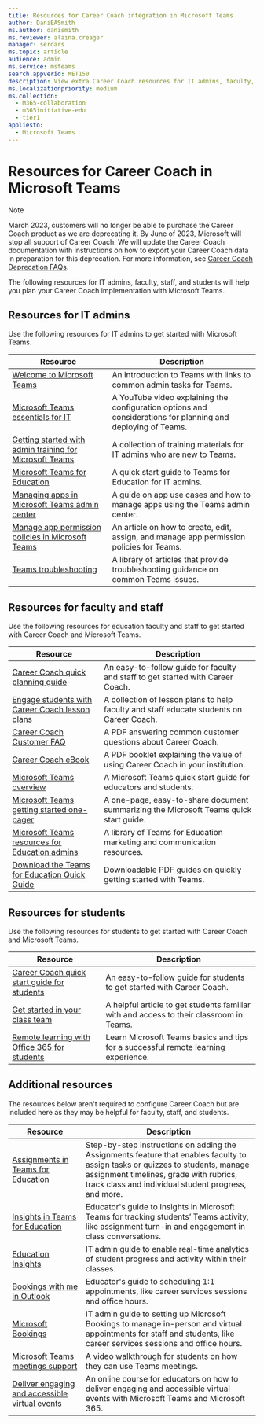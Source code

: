 ```yaml
---
title: Resources for Career Coach integration in Microsoft Teams
author: DaniEASmith
ms.author: danismith
ms.reviewer: alaina.creager
manager: serdars
ms.topic: article
audience: admin
ms.service: msteams
search.appverid: MET150
description: View extra Career Coach resources for IT admins, faculty, staff, and students.
ms.localizationpriority: medium
ms.collection: 
  - M365-collaboration
  - m365initiative-edu
  - tier1
appliesto: 
  - Microsoft Teams
---
```


# Resources for Career Coach in Microsoft Teams

> [!NOTE]
> March 2023, customers will no longer be able to purchase the Career Coach product as we are deprecating it. By June of 2023, Microsoft will stop all support of Career Coach. We will update the Career Coach documentation with instructions on how to export your Career Coach data in preparation for this deprecation. For more information, see [Career Coach Deprecation FAQs](https://download.microsoft.com/download/2/2/1/22167304-368d-417f-8c5b-8eb3129c5e4f/CareerCoachDeprecationFAQ.pdf).

The following resources for IT admins, faculty, staff, and students will help you plan your Career Coach implementation with Microsoft Teams.

## Resources for IT admins

Use the following resources for IT admins to get started with Microsoft Teams.

|Resource |Description |
|---------|------------|
| [Welcome to Microsoft Teams](Teams-overview.md) | An introduction to Teams with links to common admin tasks for Teams. |
| [Microsoft Teams essentials for IT](https://www.youtube.com/watch?v=MfDB7VenWuA&list=PLXtHYVsvn_b_JeDjgD5XdkyHTDXdYgPGn) | A YouTube video explaining the configuration options and considerations for planning and deploying of Teams. |
| [Getting started with admin training for Microsoft Teams](ITAdmin-readiness.md) | A collection of training materials for IT admins who are new to Teams. |
| [Microsoft Teams for Education](Teams-quick-start-edu.yml) | A quick start guide to Teams for Education for IT admins. |
| [Managing apps in Microsoft Teams admin center](manage-apps.md) | A guide on app use cases and how to manage apps using the Teams admin center. |
| [Manage app permission policies in Microsoft Teams](teams-app-permission-policies.md) | An article on how to create, edit, assign, and manage app permission policies for Teams. |
| [Teams troubleshooting](/microsoftteams/troubleshoot/teams-welcome) | A library of articles that provide troubleshooting guidance on common Teams issues. |

## Resources for faculty and staff

Use the following resources for education faculty and staff to get started with Career Coach and Microsoft Teams.

| Resource | Description |
|----------|-------------|
| [Career Coach quick planning guide](https://support.microsoft.com/topic/career-coach-quick-planning-guide-c5d0b934-bfcf-4fe7-8a85-ba7bbb1b6ad4) | An easy-to-follow guide for faculty and staff to get started with Career Coach. |
| [Engage students with Career Coach lesson plans](https://support.microsoft.com/topic/get-started-with-career-coach-goals-and-activities-086ce412-05de-4259-a9fd-c96471cef1b0?preview=true) | A collection of lesson plans to help faculty and staff educate students on Career Coach. |
| [Career Coach Customer FAQ](https://edudownloads.azureedge.net/msdownloads/Customer_FAQ-Career_Coach.pdf) | A PDF answering common customer questions about Career Coach. |
| [Career Coach eBook](https://msp1151126154693.blob.core.windows.net/msdownloads/Microsoft_Career_Coach_Personalized_Career_Guidance_eBook.pdf) | A PDF booklet explaining the value of using Career Coach in your institution. |
| [Microsoft Teams overview](https://support.microsoft.com/teams) | A Microsoft Teams quick start guide for educators and students. |
| [Microsoft Teams getting started one-pager](https://download.microsoft.com/download/8/f/1/8f187ed2-a4b8-4269-b756-744c2e81a423/teams-for-education-getting-started-1-pager.pdf) | A one-page, easy-to-share document summarizing the Microsoft Teams quick start guide. |
| [Microsoft Teams resources for Education admins](resources-teams-edu.md) | A library of Teams for Education marketing and communication resources. |
| [Download the Teams for Education Quick Guide](https://support.microsoft.com/topic/downloadable-guides-6bd3eb82-0a0f-43cc-a4d2-c9f4e7ebdf39) | Downloadable PDF guides on quickly getting started with Teams. |

## Resources for students

Use the following resources for students to get started with Career Coach and Microsoft Teams.

|Resource |Description |
|---------|------------|
| [Career Coach quick start guide for students](https://support.microsoft.com/topic/career-coach-quick-start-guide-for-students-c419db47-9290-4961-9684-c3f86a9b3708) | An easy-to-follow guide for students to get started with Career Coach. |
| [Get started in your class team](https://support.microsoft.com/topic/get-started-in-your-class-team-6b5fd708-35b9-4caf-b66e-d8f2468e4fd5#ID0EDD=Students) | A helpful article to get students familiar with and access to their classroom in Teams. |
| [Remote learning with Office 365 for students](https://support.microsoft.com/topic/remote-learning-with-office-365-for-students-eea3ee92-ba42-4217-90d4-155f9a5477e4) | Learn Microsoft Teams basics and tips for a successful remote learning experience. |

## Additional resources

The resources below aren't required to configure Career Coach but are included here as they may be helpful for faculty, staff, and students.

|Resource |Description |
|---------|------------|
| [Assignments in Teams for Education](https://support.microsoft.com/topic/microsoft-teams-5aa4431a-8a3c-4aa5-87a6-b6401abea114?ui=en-us&rs=en-us&ad=us#ID0EAABAAA=Assignments&ID0EBBD=Assignments) | Step-by-step instructions on adding the Assignments feature that enables faculty to assign tasks or quizzes to students, manage assignment timelines, grade with rubrics, track class and individual student progress, and more. |
| [Insights in Teams for Education](https://support.microsoft.com/topic/educator-s-guide-to-insights-in-microsoft-teams-27b56255-90c0-47aa-bac3-1c9f50157181) | Educator's guide to Insights in Microsoft Teams for tracking students’ Teams activity, like assignment turn-in and engagement in class conversations. |
| [Education Insights](class-insights.md) | IT admin guide to enable real-time analytics of student progress and activity within their classes. |
| [Bookings with me in Outlook](/microsoft-365/bookings/bookings-in-outlook) | Educator's guide to scheduling 1:1 appointments, like career services sessions and office hours. |
| [Microsoft Bookings](/microsoft-365/bookings/bookings-overview) | IT admin guide to setting up Microsoft Bookings to manage in-person and virtual appointments for staff and students, like career services sessions and office hours. |
| [Microsoft Teams meetings support](https://www.microsoft.com/videoplayer/embed/RE4rxIX?pid=ocpVideo0-innerdiv-oneplayer&postJsllMsg=true&maskLevel=20&market=en-us) | A video walkthrough for students on how they can use Teams meetings. |
| [Deliver engaging and accessible virtual events](/training/paths/m365-virtual-events-fundamentals/) | An online course for educators on how to deliver engaging and accessible virtual events with Microsoft Teams and Microsoft 365. |
